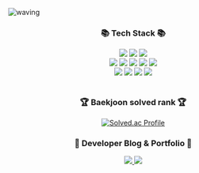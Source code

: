 ![waving](https://capsule-render.vercel.app/api?type=waving&height=200&text=MinYeongPark&fontAlign=70&fontAlignY=50&color=gradient)

<div align=center>
	<h3>📚 Tech Stack 📚</h3>
</div>
<div align="center">
	<img src="https://img.shields.io/badge/Java-007396?style=for-the-badge&logo=Conda-Forge&logoColor=white" />
	<img src="https://img.shields.io/badge/springboot-6DB33F?style=for-the-badge&logo=springboot&logoColor=white" />
    <img src="https://img.shields.io/badge/MySQL-4479A1?style=for-the-badge&logo=MySQL&logoColor=white" />
	<br>
    <img src="https://img.shields.io/badge/git-F05032?style=for-the-badge&logo=git&logoColor=white" />
    <img src="https://img.shields.io/badge/c-A8B9CC?style=for-the-badge&logo=c&logoColor=white" />
    <img src="https://img.shields.io/badge/c++-00599C?style=for-the-badge&logo=cplusplus&logoColor=white" />
    <img src="https://img.shields.io/badge/c%23-239120?style=for-the-badge&logo=csharp&logoColor=white" />
    <img src="https://img.shields.io/badge/Linux-FCC624?style=for-the-badge&logo=Linux&logoColor=white" />
    <br>
    <img src="https://img.shields.io/badge/android-3DDC84?style=for-the-badge&logo=android&logoColor=white" />
 	<img src="https://img.shields.io/badge/JavaScript-F7DF1E?style=for-the-badge&logo=JavaScript&logoColor=white" />
    <img src="https://img.shields.io/badge/Node.js-339933?style=for-the-badge&logo=nodedotjs&logoColor=white" />
	<img src="https://img.shields.io/badge/php-777BB4?style=for-the-badge&logo=php&logoColor=white" />
</div>

<br>

<div align=center>
	<h3>🏆 Baekjoon solved rank 🏆</h3>
    
[![Solved.ac Profile](http://mazassumnida.wtf/api/generate_badge?boj=godqhrals)](https://solved.ac/godqhrals)
</div>

<div align=center>
	<h3>🎨 Developer Blog & Portfolio 🎨</h3>
</div>
<div align=center>
    <a href="https://velog.io/@godqhrals">
        <img src="https://img.shields.io/badge/velog-20C997?style=for-the-badge&logo=velog&logoColor=white" />
    </a>
    <a href="https://fragrant-sunset-677.notion.site/e76bd8c20fa24c38b083dcd56f911650">
        <img src="https://img.shields.io/badge/Portfolio-2F8D46?style=for-the-badge&logo=Micro.blog&logoColor=white" />
    </a>
	<br>
</div>

<br>

<!--
<div align=center>
	<h3>🔍 Github Stats 🔍</h3>
</div>
<div align=center>
    
![MinYeongPark's GitHub stats](https://github-readme-stats.vercel.app/api?username=MinYeongPark&show_icons=true&theme=merko)   
</div>
-->



